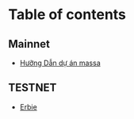 # Table of contents

## Mainnet

* [Hưỡng Dẫn dự án massa](README.md)

## TESTNET

* [Erbie](testnet/erbie.md)
